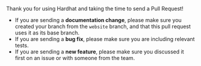 Thank you for using Hardhat and taking the time to send a Pull Request!

- If you are sending a **documentation change**, please make sure you created your branch from the `website` branch, and that this pull request uses it as its base branch.
- If you are sending a **bug fix**, please make sure you are including relevant tests.
- If you are sending a **new feature**, please make sure you discussed it first on an issue or with someone from the team.
